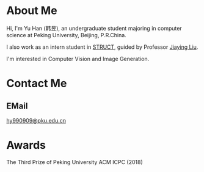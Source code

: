 # About Me

Hi, I'm Yu Han (韩昱), an undergraduate student majoring in computer science at Peking University, Beijing, P.R.China. 

I also work as an intern student in [STRUCT], guided by Professor [Jiaying Liu]. 

I'm interested in Computer Vision and Image Generation.

[STRUCT]:http://39.96.165.147/struct.html
[Jiaying Liu]:http://39.96.165.147/people/liujiaying.html

# Contact Me

## EMail
hy990909@pku.edu.cn

# Awards
The Third Prize of Peking University ACM ICPC (2018)
